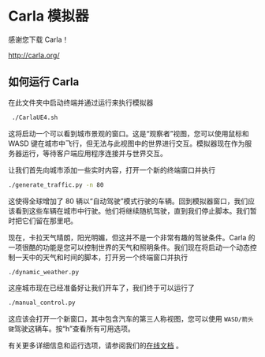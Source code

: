 Carla 模拟器
===============

感谢您下载 Carla！

<http://carla.org/>

如何运行 Carla
----------------

在此文件夹中启动终端并通过运行来执行模拟器

```sh
 ./CarlaUE4.sh
```

这将启动一个可以看到城市景观的窗口。这是“观察者”视图，您可以使用鼠标和 WASD 键在城市中飞行，但无法与此视图中的世界进行交互。模拟器现在作为服务器运行，等待客户端应用程序连接并与世界交互。

让我们首先向城市添加一些实时内容，打开一个新的终端窗口并执行

```sh
./generate_traffic.py -n 80
```

这使得全球增加了 80 辆以“自动驾驶”模式行驶的车辆。回到模拟器窗口，我们应该看到这些车辆在城市中行驶。他们将继续随机驾驶，直到我们停止脚本。我们暂时把它们留在那里吧。


现在，卡拉天气晴朗，阳光明媚，但这并不是一个非常有趣的驾驶条件。Carla 的一项很酷的功能是您可以控制世界的天气和照明条件。我们现在将启动一个动态控制一天中的天气和时间的脚本，打开另一个终端窗口并执行

```sh
./dynamic_weather.py
```

这座城市现在已经准备好让我们开车了，我们终于可以运行了

```sh
./manual_control.py
```

这应该会打开一个新窗口，其中包含汽车的第三人称视图，您可以使用 `WASD/箭头键`驾驶这辆车。按“h”查看所有可用选项。

有关更多详细信息和运行选项，请参阅我们的[在线文档](<http://carla.readthedocs.io>) 。



